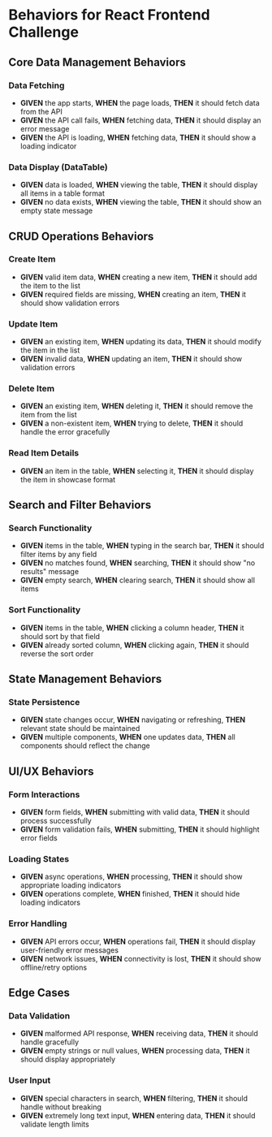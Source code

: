 # Behaviors for React Frontend Challenge

## Core Data Management Behaviors

### Data Fetching

- **GIVEN** the app starts, **WHEN** the page loads, **THEN** it should fetch data from the API
- **GIVEN** the API call fails, **WHEN** fetching data, **THEN** it should display an error message
- **GIVEN** the API is loading, **WHEN** fetching data, **THEN** it should show a loading indicator

### Data Display (DataTable)

- **GIVEN** data is loaded, **WHEN** viewing the table, **THEN** it should display all items in a table format
- **GIVEN** no data exists, **WHEN** viewing the table, **THEN** it should show an empty state message

## CRUD Operations Behaviors

### Create Item

- **GIVEN** valid item data, **WHEN** creating a new item, **THEN** it should add the item to the list
- **GIVEN** required fields are missing, **WHEN** creating an item, **THEN** it should show validation errors

### Update Item

- **GIVEN** an existing item, **WHEN** updating its data, **THEN** it should modify the item in the list
- **GIVEN** invalid data, **WHEN** updating an item, **THEN** it should show validation errors

### Delete Item

- **GIVEN** an existing item, **WHEN** deleting it, **THEN** it should remove the item from the list
- **GIVEN** a non-existent item, **WHEN** trying to delete, **THEN** it should handle the error gracefully

### Read Item Details

- **GIVEN** an item in the table, **WHEN** selecting it, **THEN** it should display the item in showcase format

## Search and Filter Behaviors

### Search Functionality

- **GIVEN** items in the table, **WHEN** typing in the search bar, **THEN** it should filter items by any field
- **GIVEN** no matches found, **WHEN** searching, **THEN** it should show "no results" message
- **GIVEN** empty search, **WHEN** clearing search, **THEN** it should show all items

### Sort Functionality

- **GIVEN** items in the table, **WHEN** clicking a column header, **THEN** it should sort by that field
- **GIVEN** already sorted column, **WHEN** clicking again, **THEN** it should reverse the sort order

## State Management Behaviors

### State Persistence

- **GIVEN** state changes occur, **WHEN** navigating or refreshing, **THEN** relevant state should be maintained
- **GIVEN** multiple components, **WHEN** one updates data, **THEN** all components should reflect the change

## UI/UX Behaviors

### Form Interactions

- **GIVEN** form fields, **WHEN** submitting with valid data, **THEN** it should process successfully
- **GIVEN** form validation fails, **WHEN** submitting, **THEN** it should highlight error fields

### Loading States

- **GIVEN** async operations, **WHEN** processing, **THEN** it should show appropriate loading indicators
- **GIVEN** operations complete, **WHEN** finished, **THEN** it should hide loading indicators

### Error Handling

- **GIVEN** API errors occur, **WHEN** operations fail, **THEN** it should display user-friendly error messages
- **GIVEN** network issues, **WHEN** connectivity is lost, **THEN** it should show offline/retry options

## Edge Cases

### Data Validation

- **GIVEN** malformed API response, **WHEN** receiving data, **THEN** it should handle gracefully
- **GIVEN** empty strings or null values, **WHEN** processing data, **THEN** it should display appropriately

### User Input

- **GIVEN** special characters in search, **WHEN** filtering, **THEN** it should handle without breaking
- **GIVEN** extremely long text input, **WHEN** entering data, **THEN** it should validate length limits
